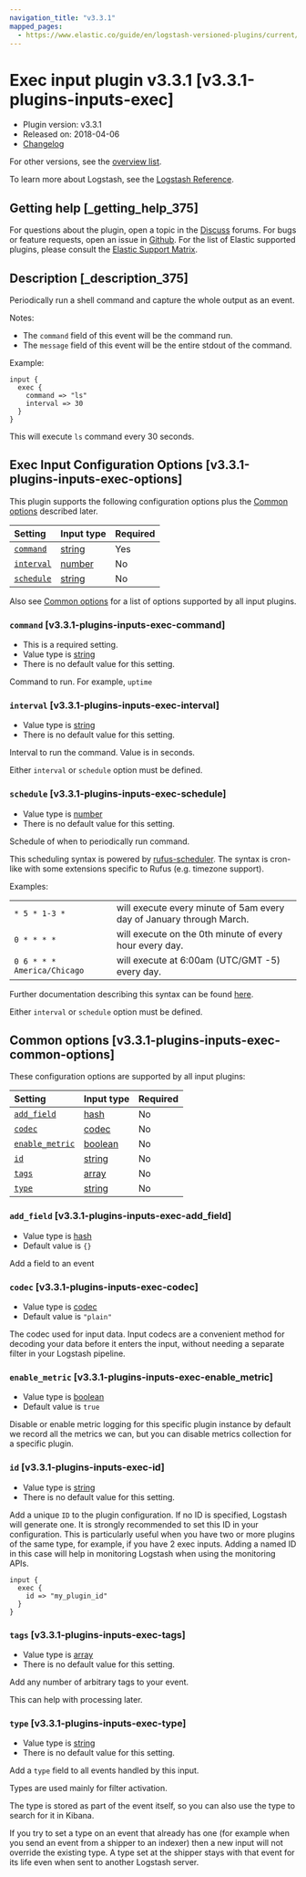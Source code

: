 ```yaml
---
navigation_title: "v3.3.1"
mapped_pages:
  - https://www.elastic.co/guide/en/logstash-versioned-plugins/current/v3.3.1-plugins-inputs-exec.html
---
```


# Exec input plugin v3.3.1 [v3.3.1-plugins-inputs-exec]

* Plugin version: v3.3.1
* Released on: 2018-04-06
* [Changelog](https://github.com/logstash-plugins/logstash-input-exec/blob/v3.3.1/CHANGELOG.md)

For other versions, see the [overview list](input-exec-index.md).

To learn more about Logstash, see the [Logstash Reference](https://www.elastic.co/guide/en/logstash/current/index.html).

## Getting help [_getting_help_375]

For questions about the plugin, open a topic in the [Discuss](http://discuss.elastic.co) forums. For bugs or feature requests, open an issue in [Github](https://github.com/logstash-plugins/logstash-input-exec). For the list of Elastic supported plugins, please consult the [Elastic Support Matrix](https://www.elastic.co/support/matrix#matrix_logstash_plugins).

## Description [_description_375]

Periodically run a shell command and capture the whole output as an event.

Notes:

* The `command` field of this event will be the command run.
* The `message` field of this event will be the entire stdout of the command.

Example:

```
input {
  exec {
    command => "ls"
    interval => 30
  }
}
```

This will execute `ls` command every 30 seconds.

## Exec Input Configuration Options [v3.3.1-plugins-inputs-exec-options]

This plugin supports the following configuration options plus the [Common options](v3-3-1-plugins-inputs-exec.md#v3.3.1-plugins-inputs-exec-common-options) described later.

| Setting | Input type | Required |
| :- | :- | :- |
| [`command`](v3-3-1-plugins-inputs-exec.md#v3.3.1-plugins-inputs-exec-command) | [string](/lsr/value-types.md#string) | Yes |
| [`interval`](v3-3-1-plugins-inputs-exec.md#v3.3.1-plugins-inputs-exec-interval) | [number](/lsr/value-types.md#number) | No |
| [`schedule`](v3-3-1-plugins-inputs-exec.md#v3.3.1-plugins-inputs-exec-schedule) | [string](/lsr/value-types.md#string) | No |

Also see [Common options](v3-3-1-plugins-inputs-exec.md#v3.3.1-plugins-inputs-exec-common-options) for a list of options supported by all input plugins.

### `command` [v3.3.1-plugins-inputs-exec-command]

* This is a required setting.
* Value type is [string](/lsr/value-types.md#string)
* There is no default value for this setting.

Command to run. For example, `uptime`

### `interval` [v3.3.1-plugins-inputs-exec-interval]

* Value type is [string](/lsr/value-types.md#string)
* There is no default value for this setting.

Interval to run the command. Value is in seconds.

Either `interval` or `schedule` option must be defined.

### `schedule` [v3.3.1-plugins-inputs-exec-schedule]

* Value type is [number](/lsr/value-types.md#number)
* There is no default value for this setting.

Schedule of when to periodically run command.

This scheduling syntax is powered by [rufus-scheduler](https://github.com/jmettraux/rufus-scheduler). The syntax is cron-like with some extensions specific to Rufus (e.g. timezone support).

Examples:

| | |
| :- | :- |
| `* 5 * 1-3 *` | will execute every minute of 5am every day of January through March. |
| `0 * * * *` | will execute on the 0th minute of every hour every day. |
| `0 6 * * * America/Chicago` | will execute at 6:00am (UTC/GMT -5) every day. |

Further documentation describing this syntax can be found [here](https://github.com/jmettraux/rufus-scheduler#parsing-cronlines-and-time-strings).

Either `interval` or `schedule` option must be defined.

## Common options [v3.3.1-plugins-inputs-exec-common-options]

These configuration options are supported by all input plugins:

| Setting | Input type | Required |
| :- | :- | :- |
| [`add_field`](v3-3-1-plugins-inputs-exec.md#v3.3.1-plugins-inputs-exec-add_field) | [hash](/lsr/value-types.md#hash) | No |
| [`codec`](v3-3-1-plugins-inputs-exec.md#v3.3.1-plugins-inputs-exec-codec) | [codec](/lsr/value-types.md#codec) | No |
| [`enable_metric`](v3-3-1-plugins-inputs-exec.md#v3.3.1-plugins-inputs-exec-enable_metric) | [boolean](/lsr/value-types.md#boolean) | No |
| [`id`](v3-3-1-plugins-inputs-exec.md#v3.3.1-plugins-inputs-exec-id) | [string](/lsr/value-types.md#string) | No |
| [`tags`](v3-3-1-plugins-inputs-exec.md#v3.3.1-plugins-inputs-exec-tags) | [array](/lsr/value-types.md#array) | No |
| [`type`](v3-3-1-plugins-inputs-exec.md#v3.3.1-plugins-inputs-exec-type) | [string](/lsr/value-types.md#string) | No |

### `add_field` [v3.3.1-plugins-inputs-exec-add_field]

* Value type is [hash](/lsr/value-types.md#hash)
* Default value is `{}`

Add a field to an event

### `codec` [v3.3.1-plugins-inputs-exec-codec]

* Value type is [codec](/lsr/value-types.md#codec)
* Default value is `"plain"`

The codec used for input data. Input codecs are a convenient method for decoding your data before it enters the input, without needing a separate filter in your Logstash pipeline.

### `enable_metric` [v3.3.1-plugins-inputs-exec-enable_metric]

* Value type is [boolean](/lsr/value-types.md#boolean)
* Default value is `true`

Disable or enable metric logging for this specific plugin instance by default we record all the metrics we can, but you can disable metrics collection for a specific plugin.

### `id` [v3.3.1-plugins-inputs-exec-id]

* Value type is [string](/lsr/value-types.md#string)
* There is no default value for this setting.

Add a unique `ID` to the plugin configuration. If no ID is specified, Logstash will generate one. It is strongly recommended to set this ID in your configuration. This is particularly useful when you have two or more plugins of the same type, for example, if you have 2 exec inputs. Adding a named ID in this case will help in monitoring Logstash when using the monitoring APIs.

```
input {
  exec {
    id => "my_plugin_id"
  }
}
```

### `tags` [v3.3.1-plugins-inputs-exec-tags]

* Value type is [array](/lsr/value-types.md#array)
* There is no default value for this setting.

Add any number of arbitrary tags to your event.

This can help with processing later.

### `type` [v3.3.1-plugins-inputs-exec-type]

* Value type is [string](/lsr/value-types.md#string)
* There is no default value for this setting.

Add a `type` field to all events handled by this input.

Types are used mainly for filter activation.

The type is stored as part of the event itself, so you can also use the type to search for it in Kibana.

If you try to set a type on an event that already has one (for example when you send an event from a shipper to an indexer) then a new input will not override the existing type. A type set at the shipper stays with that event for its life even when sent to another Logstash server.
